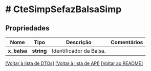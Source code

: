 # # CteSimpSefazBalsaSimp

## Propriedades

Nome | Tipo | Descrição | Comentários
------------ | ------------- | ------------- | -------------
**x_balsa** | **string** | Identificador da Balsa. |

[[Voltar à lista de DTOs]](../../README.md#models) [[Voltar à lista de API]](../../README.md#endpoints) [[Voltar ao README]](../../README.md)
